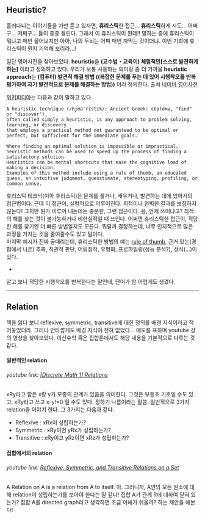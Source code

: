 ## Heuristic?

흘러다니는 이야기들을 가만 듣고 있자면, **휴리스틱**한 접근... **휴리스틱**하게 시도... 어쩌구... 저쩌구... 들이 종종 들린다.
그래서 이 휴리스틱이 뭔데!! 말하는 중에 휴리스틱이 뭐냐고 매번 물어보지만 아아, 나의 두뇌는 어찌 매번 까먹는 것이더냐.
이번 기회에 휴리스틱이 뭔지 기억해 보리라...!

일단 영어사전을 찾아보았다.
**heuristic**을 **(교수법・교육이) 체험적인[스스로 발견하게 하는]** 이라고 정의하고 있다. 
우리가 보통 사용하는 의미랑 좀 더 가까울 **heuristic approach**는 **(컴퓨터) 발견적 해결 방법 ((복잡한 문제를 푸는 데 있어 시행착오를 반복 평가하여 자기 발견적으로 문제를 해결하는 방법))** 이라 정의한다. 
출처 [네이버 영어사전](http://endic.naver.com/search.nhn?sLn=kr&isOnlyViewEE=N&query=heuristic)



[위키피디아](https://en.wikipedia.org/wiki/Heuristic)는 다음과 같이 말하고 있다.
```
A heuristic technique (/hjʊəˈrɪstɪk/; Ancient Greek: εὑρίσκω, "find" or "discover"), 
often called simply a heuristic, is any approach to problem solving, learning, or discovery 
that employs a practical method not guaranteed to be optimal or perfect, but sufficient for the immediate goals. 

Where finding an optimal solution is impossible or impractical, 
heuristic methods can be used to speed up the process of finding a satisfactory solution. 
Heuristics can be mental shortcuts that ease the cognitive load of making a decision. 
Examples of this method include using a rule of thumb, an educated guess, an intuitive judgment, guesstimate, stereotyping, profiling, or common sense.
```
휴리스틱 테크닉(이하 휴리스틱)은 문제를 풀거나, 배우거나, 발견하는 데에 있어서의 접근법이다. 근데 이 접근이, 실험적으로 이루어진다. 최적이나 완벽한 결과를 보장하지 않는다! 그치만 뭔가 이루어 내는데는 충분한, 그런 접근이다. 
음, 언제 쓰이냐고? 최적의 해를 찾는 것이 불가능하거나 비현실적일 때 쓰인다. 어쩌면 휴리스틱한 접근이, 적당한 해를 찾기엔 더 빠른 방법일지도 모른다. 
뭐랄까 결정하는데, 너무 인지적으로 많은 과정을 거치는 것을 줄여줄수도 있고 말이다. 
<br>
마지막 예시가 진짜 골때리는데, 휴리스틱한 방법의 예는 [rule of thumb](https://en.wikipedia.org/wiki/Rule_of_thumb), 근거 있는(경험에서 나온) 추측, 직관적 판단, 어림짐작, 유형화, 프로파일링(성능 분석?), 상식(...)이 있다.


-
알고 보니 적당한 시행착오를 반복한다는 말인데, 단어가 참 어렵게도 생겼다.

* * *

## Relation

책을 읽다 보니 reflexive, symmetric, transitive에 대한 정의를 배경 지식이라고 적어놓았더라.
그러나 안타깝게도 배경 지식이 전혀 없었다... 애도를 표하며 youtube 강의 영상을 찾아보았다.
이산수학 혹은 집합론에서도 해당 내용을 기본적으로 다루는 것 같다. 

#### 일반적인 relation
###### youtube link: [[Discrete Math 1] Relations](https://youtu.be/FI6j5QZNVx0)

xRy라고 함은 x랑 y가 모종의 관계가 있음을 의미한다. 그것은 부등호 기호일 수도 있고, xRy라고 쓰고 x-y!=0 일 수도 있다. 정하기 나름이라는 말씀. 
일반적으로 3가지 relation을 이야기 한다. 그 3가지는 다음과 같다.
- Reflexive : xRx이 성립하는가?
- Symmetric : xRy이면 yRx가 성립하는가?
- Transitive : xRy이고 yRz이면 xRz가 성립하는가?


#### 집합에서의 relation
###### youtube link: [Reflexive, Symmetric, and Transitive Relations on a Set](https://youtu.be/q0xN_N7l_Kw)
A Relation on A is a relation from A to itself.
아. 그러니까, A안의 모든 원소에 대해 relation이 성립하는가를 보아야 한다는 말 같다! 집합 A가 관계 R에 대하여 닫혀 있는가?
집합 A를 directed graph라고 생각하면 조금 이해가 쉬울까? 하는 제안을 해본다!


